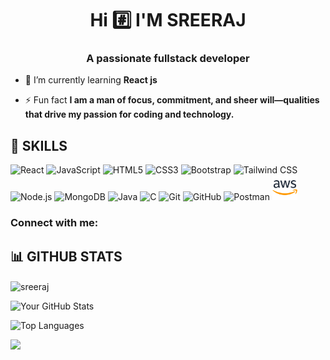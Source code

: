 <h1 align="center">Hi #️⃣ I'M SREERAJ</h1>
<h3 align="center">A passionate fullstack developer</h3>
           
                                          
             
- 🌱 I’m currently learning **React js**

- ⚡ Fun fact **I am a man of focus, commitment, and sheer will—qualities that drive my passion for coding and technology.**

  
## 💼 SKILLS
            
         
<img src="https://cdn.jsdelivr.net/gh/devicons/devicon/icons/react/react-original.svg" alt="React" width="40" height="40"/> <img src="https://cdn.jsdelivr.net/gh/devicons/devicon/icons/javascript/javascript-original.svg" alt="JavaScript" width="40" height="40"/> 
<img src="https://cdn.jsdelivr.net/gh/devicons/devicon/icons/html5/html5-original.svg" alt="HTML5" width="40" height="40"/> 
<img src="https://cdn.jsdelivr.net/gh/devicons/devicon/icons/css3/css3-original.svg" alt="CSS3" width="40" height="40"/> 
<img src="https://cdn.jsdelivr.net/gh/devicons/devicon/icons/bootstrap/bootstrap-original.svg" alt="Bootstrap" width="40" height="40"/> 
<img src="https://cdn.jsdelivr.net/gh/devicons/devicon/icons/tailwindcss/tailwindcss-original.svg" alt="Tailwind CSS" width="40" height="40"/><img src="https://cdn.jsdelivr.net/gh/devicons/devicon/icons/nodejs/nodejs-original.svg" alt="Node.js" width="40" height="40"/> <img src="https://cdn.jsdelivr.net/gh/devicons/devicon/icons/mongodb/mongodb-original.svg" alt="MongoDB" width="40" height="40"/> 
<img src="https://cdn.jsdelivr.net/gh/devicons/devicon/icons/java/java-original.svg" alt="Java" width="40" height="40"/> 
<img src="https://cdn.jsdelivr.net/gh/devicons/devicon/icons/c/c-original.svg" alt="C" width="40" height="40"/> <img src="https://cdn.jsdelivr.net/gh/devicons/devicon/icons/git/git-original.svg" alt="Git" width="40" height="40"/> <img src="https://cdn.jsdelivr.net/gh/devicons/devicon/icons/github/github-original.svg" alt="GitHub" width="40" height="40"/> 
<img src="https://cdn.jsdelivr.net/gh/devicons/devicon/icons/postman/postman-original.svg" alt="Postman" width="40" height="40"/> 
 <img src="https://raw.githubusercontent.com/devicons/devicon/master/icons/amazonwebservices/amazonwebservices-original-wordmark.svg" alt="aws" width="40" height="40"/>



<h3 align="left">Connect with me: <a href="srj2255000@gmail.com"></a></h3>
<p align="left">
</p>


## 📊 GITHUB STATS

<p><img align="center" src="https://github-readme-streak-stats.herokuapp.com/?user=sreeraj-v&show_icons=true&theme=radical" alt="sreeraj" /></p>

![Your GitHub Stats](https://github-readme-stats.vercel.app/api?username=sreeraj-v&show_icons=true&theme=radical)

![Top Languages](https://github-readme-stats.vercel.app/api/top-langs/?username=sreeraj-v&layout=compact&theme=radical)

[![](https://visitcount.itsvg.in/api?id=rasi-kp&icon=7&color=12)](https://visitcount.itsvg.in)

